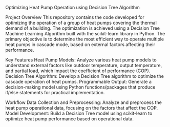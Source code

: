 Optimizing Heat Pump Operation using Decision Tree Algorithm

Project Overview
This repository contains the code developed for optimizing the operation of a group of heat pumps covering the thermal demand of a building. The optimization is achieved using a Decision Tree Machine Learning Algorithm built with the scikit-learn library in Python. The primary objective is to determine the most efficient way to operate multiple heat pumps in cascade mode, based on external factors affecting their performance.

Key Features
Heat Pump Models: Analyze various heat pump models to understand external factors like outdoor temperature, output temperature, and partial load, which impact the coefficient of performance (COP).
Decision Tree Algorithm: Develop a Decision Tree algorithm to optimize the cascade operation of heat pumps.
Programmable Output: Generate a decision-making model using Python functions/packages that produce if/else statements for practical implementation.


Workflow
Data Collection and Preprocessing: Analyze and preprocess the heat pump operational data, focusing on the factors that affect the COP.
Model Development: Build a Decision Tree model using scikit-learn to optimize heat pump performance based on operational data.
